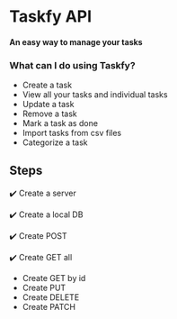 # Taskfy API

#### An easy way to manage your tasks

### What can I do using Taskfy?

- Create a task
- View all your tasks and individual tasks
- Update a task
- Remove a task
- Mark a task as done
- Import tasks from csv files
- Categorize a task 

## Steps
✔️ Create a server

✔️ Create a local DB

✔️ Create POST

✔️ Create GET all

- Create GET by id
- Create PUT
- Create DELETE
- Create PATCH
